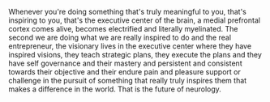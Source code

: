  Whenever you're doing something that's truly meaningful to you, that's inspiring to you, that's the executive center of the brain, a medial prefrontal cortex comes alive, becomes electrified and literally myelinated. The second we are doing what we are really inspired to do and the real entrepreneur, the visionary lives in the executive center where they have inspired visions, they teach strategic plans, they execute the plans and they have self governance and their mastery and persistent and consistent towards their objective and their endure pain and pleasure support or challenge in the pursuit of something that really truly inspires them that makes a difference in the world. That is the future of neurology.